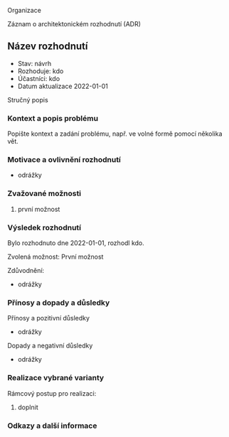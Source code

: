 Organizace


Záznam o architektonickém rozhodnutí (ADR)


## Název rozhodnutí

* Stav: návrh
* Rozhoduje: kdo
* Účastníci: kdo
* Datum aktualizace 2022-01-01

Stručný popis

### Kontext a popis problému

Popište kontext a zadání problému, např. ve volné formě pomocí několika vět.

### Motivace a ovlivnění rozhodnutí

* odrážky

### Zvažované možnosti

1. první možnost

### Výsledek rozhodnutí

Bylo rozhodnuto dne 2022-01-01, rozhodl kdo.

Zvolená možnost: První možnost

Zdůvodnění:

* odrážky

### Přínosy a dopady a důsledky

Přínosy a pozitivní důsledky

* odrážky

Dopady a negativní důsledky <!-- volitelné -->

* odrážky

### Realizace vybrané varianty

Rámcový postup pro realizaci:

1. doplnit


### Odkazy a další informace

<!-- markdownlint-disable-file MD013 MD041 -->

<!-- Používá šablonu ADR z adresy https://github.com/egdilna/sablony/blob/main/architektonicka_dokumentace/sablona-adr.md -->